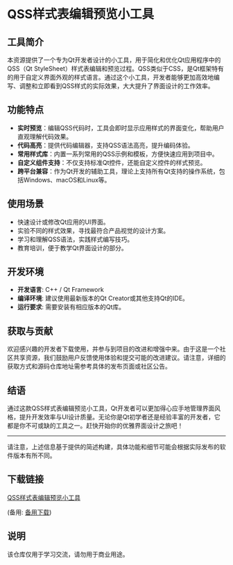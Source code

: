 # QSS样式表编辑预览小工具

## 工具简介

本资源提供了一个专为Qt开发者设计的小工具，用于简化和优化Qt应用程序中的QSS（Qt StyleSheet）样式表编辑和预览过程。QSS类似于CSS，是Qt框架特有的用于自定义界面外观的样式语言。通过这个小工具，开发者能够更加高效地编写、调整和立即看到QSS样式的实际效果，大大提升了界面设计的工作效率。

## 功能特点

- **实时预览**：编辑QSS代码时，工具会即时显示应用样式的界面变化，帮助用户直观理解代码效果。
- **代码高亮**：提供代码编辑器，支持QSS语法高亮，提升编码体验。
- **常用样式库**：内置一系列常用的QSS示例和模板，方便快速应用到项目中。
- **自定义组件支持**：不仅支持标准Qt控件，还能自定义控件的样式预览。
- **跨平台兼容**：作为Qt开发的辅助工具，理论上支持所有Qt支持的操作系统，包括Windows、macOS和Linux等。
  
## 使用场景

- 快速设计或修改Qt应用的UI界面。
- 实验不同的样式效果，寻找最符合产品视觉的设计方案。
- 学习和理解QSS语法，实践样式编写技巧。
- 教育培训，便于教学Qt界面设计的部分。

## 开发环境

- **开发语言**: C++ / Qt Framework
- **编译环境**: 建议使用最新版本的Qt Creator或其他支持Qt的IDE。
- **运行要求**: 需要安装有相应版本的Qt库。

## 获取与贡献

欢迎感兴趣的开发者下载使用，并参与到项目的改进和增强中来。由于这是一个社区共享资源，我们鼓励用户反馈使用体验和提交可能的改进建议。请注意，详细的获取方式和源码仓库地址需参考具体的发布页面或社区公告。

## 结语

通过这款QSS样式表编辑预览小工具，Qt开发者可以更加得心应手地管理界面风格，提升开发效率与UI设计质量。无论你是Qt初学者还是经验丰富的开发者，它都是你不可或缺的工具之一。赶快开始你的优雅界面设计之旅吧！

---

请注意，上述信息基于提供的简述构建，具体功能和细节可能会根据实际发布的软件版本有所不同。

## 下载链接
[QSS样式表编辑预览小工具](https://pan.quark.cn/s/ba44918093b4) 

(备用: [备用下载](https://pan.baidu.com/s/1174ZK4P4woNJtO9qTEqi1A?pwd=yntf))

## 说明

该仓库仅用于学习交流，请勿用于商业用途。
